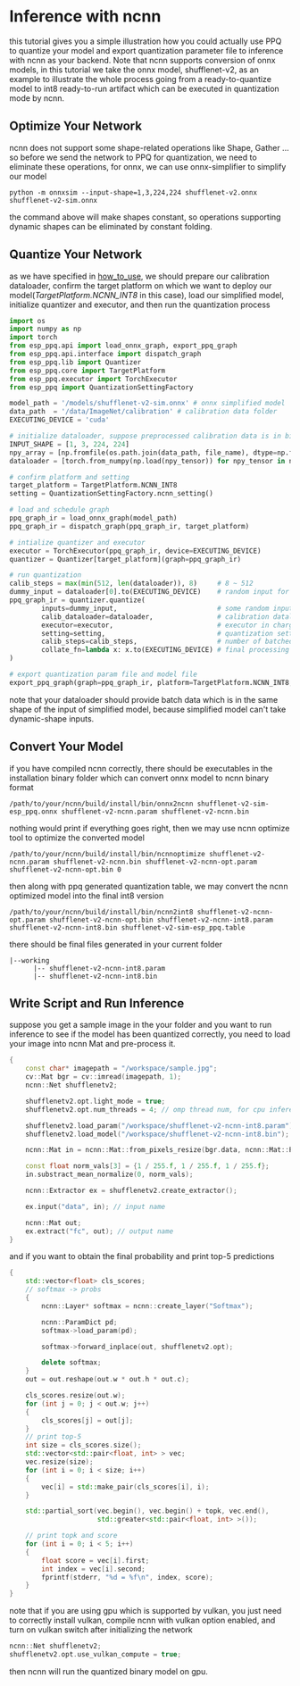 # Inference with ncnn
this tutorial gives you a simple illustration how you could actually use PPQ to quantize your model and export quantization parameter file to inference with ncnn as your backend. Note that ncnn supports conversion of onnx models, in this tutorial we take the onnx model, shufflenet-v2, as an example to illustrate the whole process going from a ready-to-quantize model to int8 ready-to-run artifact which can be executed in quantization mode by ncnn.

## Optimize Your Network
ncnn does not support some shape-related operations like Shape, Gather ... so before we send the network
to PPQ for quantization, we need to eliminate these operations, for onnx, we can use onnx-simplifier to
simplify our model
```shell
python -m onnxsim --input-shape=1,3,224,224 shufflenet-v2.onnx shufflenet-v2-sim.onnx
```
the command above will make shapes constant, so operations supporting dynamic shapes can be eliminated by
constant folding.

## Quantize Your Network
as we have specified in [how_to_use](./how_to_use.md), we should prepare our calibration dataloader, confirm
the target platform on which we want to deploy our model(*TargetPlatform.NCNN_INT8* in this case), load our
simplified model, initialize quantizer and executor, and then run the quantization process
```python
import os
import numpy as np
import torch
from esp_ppq.api import load_onnx_graph, export_ppq_graph
from esp_ppq.api.interface import dispatch_graph
from esp_ppq.lib import Quantizer
from esp_ppq.core import TargetPlatform
from esp_ppq.executor import TorchExecutor
from esp_ppq import QuantizationSettingFactory

model_path = '/models/shufflenet-v2-sim.onnx' # onnx simplified model
data_path  = '/data/ImageNet/calibration' # calibration data folder
EXECUTING_DEVICE = 'cuda'

# initialize dataloader, suppose preprocessed calibration data is in binary format
INPUT_SHAPE = [1, 3, 224, 224]
npy_array = [np.fromfile(os.path.join(data_path, file_name), dtype=np.float32).reshape(*INPUT_SHAPE) for file_name in os.listdir(data_path)]
dataloader = [torch.from_numpy(np.load(npy_tensor)) for npy_tensor in npy_array]

# confirm platform and setting
target_platform = TargetPlatform.NCNN_INT8
setting = QuantizationSettingFactory.ncnn_setting()

# load and schedule graph
ppq_graph_ir = load_onnx_graph(model_path)
ppq_graph_ir = dispatch_graph(ppq_graph_ir, target_platform)

# intialize quantizer and executor
executor = TorchExecutor(ppq_graph_ir, device=EXECUTING_DEVICE)
quantizer = Quantizer[target_platform](graph=ppq_graph_ir)

# run quantization
calib_steps = max(min(512, len(dataloader)), 8)     # 8 ~ 512
dummy_input = dataloader[0].to(EXECUTING_DEVICE)    # random input for meta tracing
ppq_graph_ir = quantizer.quantize(
        inputs=dummy_input,                         # some random input tensor, should be list or dict for multiple inputs
        calib_dataloader=dataloader,                # calibration dataloader
        executor=executor,                          # executor in charge of everywhere graph execution is needed
        setting=setting,                            # quantization setting
        calib_steps=calib_steps,                    # number of batched data needed in calibration, 8~512
        collate_fn=lambda x: x.to(EXECUTING_DEVICE) # final processing of batched data tensor
)

# export quantization param file and model file
export_ppq_graph(graph=ppq_graph_ir, platform=TargetPlatform.NCNN_INT8, graph_save_to='shufflenet-v2-sim-ppq', config_save_to='shufflenet-v2-sim-esp_ppq.table')
```
note that your dataloader should provide batch data which is in the same shape of the input of simplified model, because simplified model can't take dynamic-shape inputs.

## Convert Your Model
if you have compiled ncnn correctly, there should be executables in the installation binary folder which can convert onnx model
to ncnn binary format
```shell
/path/to/your/ncnn/build/install/bin/onnx2ncnn shufflenet-v2-sim-esp_ppq.onnx shufflenet-v2-ncnn.param shufflenet-v2-ncnn.bin
```
nothing would print if everything goes right, then we may use ncnn optimize tool to optimize the converted model
```shell
/path/to/your/ncnn/build/install/bin/ncnnoptimize shufflenet-v2-ncnn.param shufflenet-v2-ncnn.bin shufflenet-v2-ncnn-opt.param shufflenet-v2-ncnn-opt.bin 0
```
then along with ppq generated quantization table, we may convert the ncnn optimized model into the final int8 version 
```shell
/path/to/your/ncnn/build/install/bin/ncnn2int8 shufflenet-v2-ncnn-opt.param shufflenet-v2-ncnn-opt.bin shufflenet-v2-ncnn-int8.param shufflenet-v2-ncnn-int8.bin shufflenet-v2-sim-esp_ppq.table
```
there should be final files generated in your current folder
```
|--working
      |-- shufflenet-v2-ncnn-int8.param
      |-- shufflenet-v2-ncnn-int8.bin
```

## Write Script and Run Inference
suppose you get a sample image in the your folder and you want to run inference to see if the model has been quantized correctly,
you need to load your image into ncnn Mat and pre-process it.
```c++
{
    const char* imagepath = "/workspace/sample.jpg";
    cv::Mat bgr = cv::imread(imagepath, 1);
    ncnn::Net shufflenetv2;

    shufflenetv2.opt.light_mode = true;
    shufflenetv2.opt.num_threads = 4; // omp thread num, for cpu inference only

    shufflenetv2.load_param("/workspace/shufflenet-v2-ncnn-int8.param");
    shufflenetv2.load_model("/workspace/shufflenet-v2-ncnn-int8.bin");

    ncnn::Mat in = ncnn::Mat::from_pixels_resize(bgr.data, ncnn::Mat::PIXEL_BGR, bgr.cols, bgr.rows, 224, 224);

    const float norm_vals[3] = {1 / 255.f, 1 / 255.f, 1 / 255.f};
    in.substract_mean_normalize(0, norm_vals);

    ncnn::Extractor ex = shufflenetv2.create_extractor();

    ex.input("data", in); // input name

    ncnn::Mat out;
    ex.extract("fc", out); // output name
}
```
and if you want to obtain the final probability and print top-5 predictions
```c++
{
    std::vector<float> cls_scores;
    // softmax -> probs
    { 
        ncnn::Layer* softmax = ncnn::create_layer("Softmax");

        ncnn::ParamDict pd;
        softmax->load_param(pd);

        softmax->forward_inplace(out, shufflenetv2.opt);

        delete softmax;
    }
    out = out.reshape(out.w * out.h * out.c);

    cls_scores.resize(out.w);
    for (int j = 0; j < out.w; j++)
    {
        cls_scores[j] = out[j];
    }
    // print top-5
    int size = cls_scores.size();
    std::vector<std::pair<float, int> > vec;
    vec.resize(size);
    for (int i = 0; i < size; i++)
    {
        vec[i] = std::make_pair(cls_scores[i], i);
    }

    std::partial_sort(vec.begin(), vec.begin() + topk, vec.end(),
                      std::greater<std::pair<float, int> >());

    // print topk and score
    for (int i = 0; i < 5; i++)
    {
        float score = vec[i].first;
        int index = vec[i].second;
        fprintf(stderr, "%d = %f\n", index, score);
    }
}
```
note that if you are using gpu which is supported by vulkan, you just need to correctly install vulkan, compile ncnn with 
vulkan option enabled, and turn on vulkan switch after initializing the network
```c++
ncnn::Net shufflenetv2;
shufflenetv2.opt.use_vulkan_compute = true;
```
then ncnn will run the quantized binary model on gpu.
